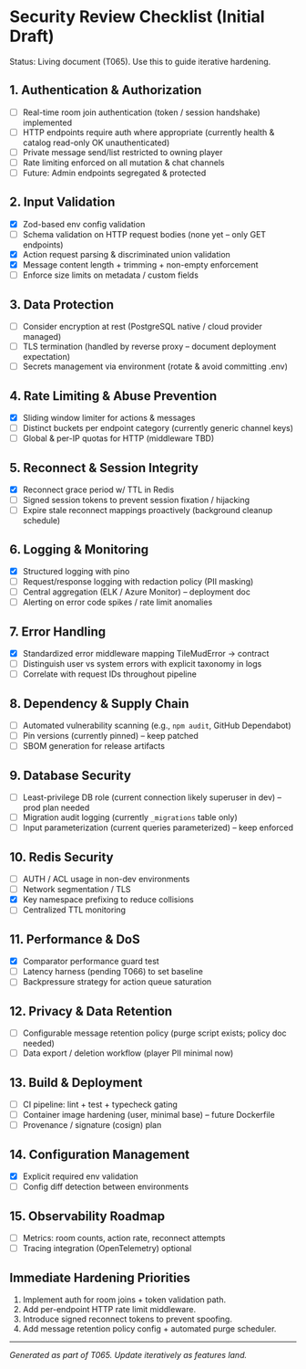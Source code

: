 # Security Review Checklist (Initial Draft)

Status: Living document (T065). Use this to guide iterative hardening.

## 1. Authentication & Authorization
- [ ] Real-time room join authentication (token / session handshake) implemented
- [ ] HTTP endpoints require auth where appropriate (currently health & catalog read-only OK unauthenticated)
- [ ] Private message send/list restricted to owning player
- [ ] Rate limiting enforced on all mutation & chat channels
- [ ] Future: Admin endpoints segregated & protected

## 2. Input Validation
- [x] Zod-based env config validation
- [ ] Schema validation on HTTP request bodies (none yet – only GET endpoints)
- [x] Action request parsing & discriminated union validation
- [x] Message content length + trimming + non-empty enforcement
- [ ] Enforce size limits on metadata / custom fields

## 3. Data Protection
- [ ] Consider encryption at rest (PostgreSQL native / cloud provider managed)
- [ ] TLS termination (handled by reverse proxy – document deployment expectation)
- [ ] Secrets management via environment (rotate & avoid committing .env)

## 4. Rate Limiting & Abuse Prevention
- [x] Sliding window limiter for actions & messages
- [ ] Distinct buckets per endpoint category (currently generic channel keys)
- [ ] Global & per-IP quotas for HTTP (middleware TBD)

## 5. Reconnect & Session Integrity
- [x] Reconnect grace period w/ TTL in Redis
- [ ] Signed session tokens to prevent session fixation / hijacking
- [ ] Expire stale reconnect mappings proactively (background cleanup schedule)

## 6. Logging & Monitoring
- [x] Structured logging with pino
- [ ] Request/response logging with redaction policy (PII masking)
- [ ] Central aggregation (ELK / Azure Monitor) – deployment doc
- [ ] Alerting on error code spikes / rate limit anomalies

## 7. Error Handling
- [x] Standardized error middleware mapping TileMudError → contract
- [ ] Distinguish user vs system errors with explicit taxonomy in logs
- [ ] Correlate with request IDs throughout pipeline

## 8. Dependency & Supply Chain
- [ ] Automated vulnerability scanning (e.g., `npm audit`, GitHub Dependabot)
- [ ] Pin versions (currently pinned) – keep patched
- [ ] SBOM generation for release artifacts

## 9. Database Security
- [ ] Least-privilege DB role (current connection likely superuser in dev) – prod plan needed
- [ ] Migration audit logging (currently `_migrations` table only)
- [ ] Input parameterization (current queries parameterized) – keep enforced

## 10. Redis Security
- [ ] AUTH / ACL usage in non-dev environments
- [ ] Network segmentation / TLS
- [x] Key namespace prefixing to reduce collisions
- [ ] Centralized TTL monitoring

## 11. Performance & DoS
- [x] Comparator performance guard test
- [ ] Latency harness (pending T066) to set baseline
- [ ] Backpressure strategy for action queue saturation

## 12. Privacy & Data Retention
- [ ] Configurable message retention policy (purge script exists; policy doc needed)
- [ ] Data export / deletion workflow (player PII minimal now)

## 13. Build & Deployment
- [ ] CI pipeline: lint + test + typecheck gating
- [ ] Container image hardening (user, minimal base) – future Dockerfile
- [ ] Provenance / signature (cosign) plan

## 14. Configuration Management
- [x] Explicit required env validation
- [ ] Config diff detection between environments

## 15. Observability Roadmap
- [ ] Metrics: room counts, action rate, reconnect attempts
- [ ] Tracing integration (OpenTelemetry) optional

## Immediate Hardening Priorities
1. Implement auth for room joins + token validation path.
2. Add per-endpoint HTTP rate limit middleware.
3. Introduce signed reconnect tokens to prevent spoofing.
4. Add message retention policy config + automated purge scheduler.

---
*Generated as part of T065. Update iteratively as features land.*
